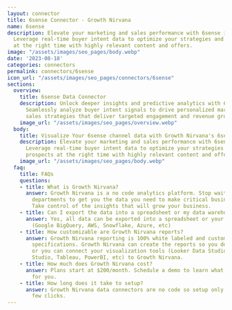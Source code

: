 ```yaml
---
layout: connector
title: 6sense Connector - Growth Nirvana
name: 6sense
description: Elevate your marketing and sales performance with 6sense integration.
  Leverage real-time buyer intent data to optimize your strategies and engage prospects
  at the right time with highly relevant content and offers.
image: "/assets/images/seo_pages/body.webp"
date: '2023-08-18'
categories: connectors
permalink: connectors/6sense
icon_url: "/assets/images/seo_pages/connectors/6sense"
sections:
  overview:
    title: 6sense Data Connector
    description: Unlock deeper insights and predictive analytics with 6sense integration.
      Seamlessly analyze buyer intent signals to drive personalized marketing and
      sales strategies that deliver targeted engagement and revenue growth.
    image_url: "/assets/images/seo_pages/overview.webp"
  body:
    title: Visualize Your 6sense channel data with Growth Nirvana's 6sense Connector
    description: Elevate your marketing and sales performance with 6sense integration.
      Leverage real-time buyer intent data to optimize your strategies and engage
      prospects at the right time with highly relevant content and offers.
    image_url: "/assets/images/seo_pages/body.webp"
  faq:
    title: FAQs
    questions:
    - title: What is Growth Nirvana?
      answer: Growth Nirvana is a no code analytics platform. Stop waiting for other
        departments to get you the data you need to make critical business decisions.
        Take control of the insights that will grow your business.
    - title: Can I export the data into a spreadsheet or my data warehouse?
      answer: Yes, all data can be exported into a spreadsheet or your data warehouse
        (Google BigQuery, AWS, Snowflake, Azure, etc)
    - title: How customizable are Growth Nirvana reports?
      answer: Growth Nirvana reporting is 100% white labeled and customized to your
        specifications. Growth Nirvana can create the reports so you don’t have to
        or you can connect your visualization tools (Looker Data Studio/Google Data
        Studio, Tableau, PowerBI, etc) to Growth Nirvana.
    - title: How much does Growth Nirvana cost?
      answer: Plans start at $200/month. Schedule a demo to learn what plan is best
        for you.
    - title: How long does it take to setup?
      answer: Growth Nirvana data connectors are no code so setup only requires a
        few clicks.
---
```

